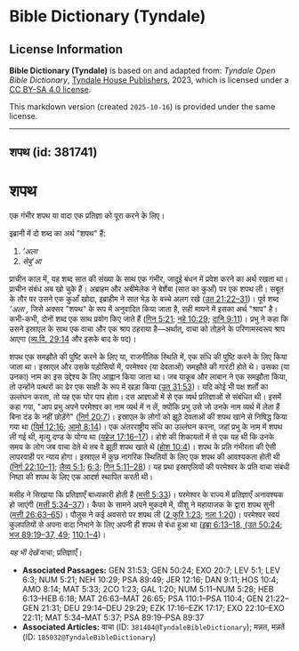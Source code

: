 # Bible Dictionary (Tyndale)

## License Information

**Bible Dictionary (Tyndale)** is based on and adapted from: _Tyndale Open Bible Dictionary_, [Tyndale House Publishers](https://tyndaleopenresources.com/), 2023, which is licensed under a [CC BY-SA 4.0 license](https://creativecommons.org/licenses/by-sa/4.0/legalcode.en).

This markdown version (created `2025-10-16`) is provided under the same license.



--------------------------------

## शपथ (id: 381741)

शपथ
===

एक गंभीर शपथ या वादा एक प्रतिज्ञा को पूरा करने के लिए।

इब्रानी में दो शब्द का अर्थ "शपथ" हैं:

1. *‘अला*
2. *सेबु‘आ*

प्राचीन काल में, यह शब्द सात की संख्या के साथ एक गंभीर, जादुई बंधन में प्रवेश करने का अर्थ रखता था। प्राचीन संबंध अब खो चुके हैं। अब्राहम और अबीमेलेक ने बेर्शेबा (सात का कुआँ) पर एक शपथ ली। सबूत के तौर पर उसने एक कुआँ खोदा, इब्राहीम ने सात भेड़ के बच्चे अलग रखे ([उत 21:22–31](https://ref.ly/Gen21:22-Gen21:31))। पूर्व शब्द *‘अला ,* जिसे अक्सर "शपथ" के रूप में अनुवादित किया जाता है, सही मायने में इसका अर्थ "श्राप" है। कभी\-कभी, दोनों शब्द एक साथ प्रयोग किए जाते हैं ([गिन 5:21](https://ref.ly/Num5:21); [नहे 10:29](https://ref.ly/Neh10:29); [दानि 9:11](https://ref.ly/Dan9:11))। प्रभु ने कहा कि उसने इस्राएल के साथ एक वाचा और एक श्राप ठहराया है—अर्थात्, वाचा को तोड़ने के परिणामस्वरूप श्राप आएगा ([व्य.वि. 29:14](https://ref.ly/Deut29:14-Deut29:29) और इसके बाद के पद)।

शपथ एक समझौते की पुष्टि करने के लिए या, राजनीतिक स्थिति में, एक संधि की पुष्टि करने के लिए किया जाता था। इस्राएल और उसके पड़ोसियों में, परमेश्वर (या देवताओं) समझौते की गारंटी होते थे। उसका (या उनका) नाम का इस उद्देश्य के लिए आह्वान किया जाता था। जब याकूब और लाबान ने एक समझौता किया, तो उन्होंने पत्थरों का ढेर एक साक्षी के रूप में खड़ा किया ([उत 31:53](https://ref.ly/Gen31:53))। यदि कोई भी पक्ष शर्तों का उल्लंघन करता, तो यह एक घोर पाप होता। दस आज्ञाओं में से एक व्यर्थ प्रतिज्ञाओं से संबंधित थी। इसमें कहा गया, "आप प्रभु अपने परमेश्वर का नाम व्यर्थ में न लें, क्योंकि प्रभु उसे जो उनके नाम व्यर्थ में लेता हैं बिना दंड के नहीं छोड़ेंगे" ([निर्ग 20:7](https://ref.ly/Exod20:7))। इस्राएल के लोगों को झूठे देवताओं की शपथ खाने से निषिद्ध किया गया था ([यिर्म 12:16](https://ref.ly/Jer12:16); [आमो 8:14](https://ref.ly/Amos8:14))। एक अंतरराष्ट्रीय संधि का उल्लंघन करना, जहां प्रभु के नाम में शपथ ली गई थी, मृत्यु दण्ड के योग्य था ([यहेज 17:16–17](https://ref.ly/Ezek17:16-Ezek17:17))। होशे की शिकायतों में से एक यह थी कि उनके समय के लोग जब वाचा देते थे तब वे झूठी शपथ खाते थे ([होश 10:4](https://ref.ly/Hos10:4))। शपथ के प्रति गंभीरता की ऐसी लापरवाही पर न्याय होगा। इस्राएल में कुछ नागरिक स्थितियों के लिए एक शपथ की आवश्यकता होती थी ([निर्ग 22:10–11](https://ref.ly/Exod22:10-Exod22:11); [लैव्य 5:1](https://ref.ly/Lev5:1); [6:3](https://ref.ly/Lev6:3); [गिन 5:11–28](https://ref.ly/Num5:11-Num5:28))। यह प्रथा इस्राएलियों की परमेश्वर के प्रति वाचा संबंधी निष्ठा की शपथ के लिए एक आदर्श स्थापित करती थी।

मसीह ने सिखाया कि प्रतिज्ञाएँ बाध्यकारी होती हैं ([मत्ती 5:33](https://ref.ly/Matt5:33))। परमेश्वर के राज्य में प्रतिज्ञाएँ अनावश्यक हो जाएंगी ([मत्ती 5:34–37](https://ref.ly/Matt5:34-Matt5:37))। कैफा के सामने अपने मुकदमे में, यीशु ने महायाजक के द्वारा शपथ सुनी ([मत्ती 26:63–65](https://ref.ly/Matt26:63-Matt26:65))। पौलुस ने कई अवसरो पर शपथ ली ([2 कुरि 1:23](https://ref.ly/2Cor1:23); [गला 1:20](https://ref.ly/Gal1:20))। परमेश्‍वर स्वयं कुलपतियों से अपना वादा निभाने के लिए अपनी ही शपथ से बंधा हुआ था ([इब्रा 6:13–18, (](https://ref.ly/Heb6:13-Heb6:18)[उत 50:24](https://ref.ly/Gen50:24); [भज 89:19–37, 49](https://ref.ly/Ps89:19-Ps89:37); [110:1–4](https://ref.ly/Ps110:1-Ps110:4))।

*यह भी देखें* वाचा; प्रतिज्ञाएँ।

* **Associated Passages:** GEN 31:53; GEN 50:24; EXO 20:7; LEV 5:1; LEV 6:3; NUM 5:21; NEH 10:29; PSA 89:49; JER 12:16; DAN 9:11; HOS 10:4; AMO 8:14; MAT 5:33; 2CO 1:23; GAL 1:20; NUM 5:11–NUM 5:28; HEB 6:13–HEB 6:18; MAT 26:63–MAT 26:65; PSA 110:1–PSA 110:4; GEN 21:22–GEN 21:31; DEU 29:14–DEU 29:29; EZK 17:16–EZK 17:17; EXO 22:10–EXO 22:11; MAT 5:34–MAT 5:37; PSA 89:19–PSA 89:37
* **Associated Articles:** वाचा (ID: `381404@TyndaleBibleDictionary`); मन्नत, मन्नतें (ID: `185032@TyndaleBibleDictionary`)

